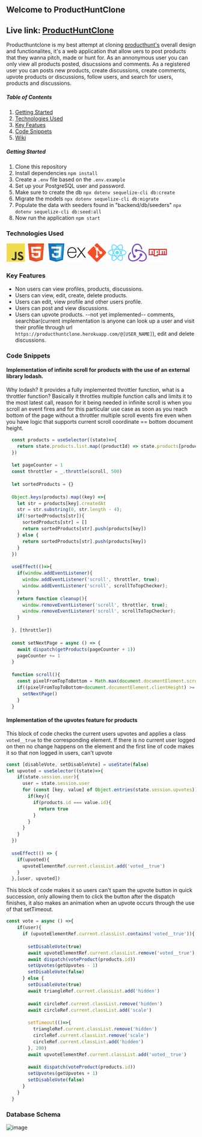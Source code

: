 ## Welcome to ProductHuntClone
## Live link: [ProductHuntClone](https://producthuntclone.herokuapp.com/)

Producthuntclone is my best attempt at cloning [producthunt's](https://www.producthunt.com/) overall design and functionalites, it's a web application that allow uers to post products that they wanna pitch, made or hunt for. As an annonymous user you can only view all products posted, disucssions and comments. As a registered user you can posts new products, create discussions, create comments, upvote products or discussions, follow users, and search for users, products and discussions.

##### Table of Contents
1. [Getting Started](#getting_started)
2. [Technologies Used](#technologies)
3. [Key Featues](#key_features)
4. [Code Snippets](#code_snippets)
5. [Wiki](#wiki)

<a name="getting_started"/>

##### Getting Started

1. Clone this repository
2. Install dependencies `npm install`
3. Create a `.env` file based on the `.env.example`
4. Set up your PostgreSQL user and password.
5. Make sure to create the db `npx dotenv sequelize-cli db:create`
6. Migrate the models `npx dotenv sequelize-cli db:migrate`
7. Populate the data with seeders found in "backend/db/seeders" `npx dotenv sequelize-cli db:seed:all`
8. Now run the application `npm start`

<a name="technologies"/>

### Technologies Used

<!-- For more icons please follow  https://github.com/MikeCodesDotNET/ColoredBadges -->
<img src="https://github.com/devicons/devicon/blob/master/icons/javascript/javascript-original.svg" alt="javaScript" width="50" height="50">
<img src="https://github.com/devicons/devicon/blob/master/icons/html5/html5-original.svg" alt="html" width="50" height="50">
<img src="https://github.com/devicons/devicon/blob/master/icons/css3/css3-original.svg" alt="css" width="50" height="50">
<img src="https://github.com/devicons/devicon/blob/master/icons/express/express-original.svg" alt="express" width="50" height="50">
<img src="https://github.com/devicons/devicon/blob/master/icons/git/git-original.svg" alt="git" width="50" height="50">
<img src="https://github.com/devicons/devicon/blob/master/icons/react/react-original.svg" alt="react" width="50" height="50">
<img src="https://github.com/devicons/devicon/blob/master/icons/redux/redux-original.svg" alt="redux" width="50" height="50">
<img src="https://github.com/devicons/devicon/blob/master/icons/npm/npm-original-wordmark.svg" alt="redux" width="50" height="50">

<a name="key_features"/>

### Key Features

* Non users can view profiles, products, discussions.
* Users can view, edit, create, delete products.
* Users can edit, view profile and other users profile.
* Users can post and view discussions.
* Users can upvote products.
--not yet implemented--
comments, searchbar(current implementation is anyone can look up a user and visit their profile through url `https://producthuntclone.herokuapp.com/@[USER_NAME]`),
edit and delete discussions.

<a name="code_snippets"/>

### Code Snippets

#### Implementation of infinite scroll for products with the use of an external library lodash.
Why lodash? It provides a fully implemented throttler function, what is a throttler function? Basically it throttles multiple function calls and limits it to the most latest call, reason for it being needed in infinite scroll is when you scroll an event fires and for this particular use case as soon as you reach bottom of the page without a throttler multiple scroll events fire even when you have logic that supports current scroll coordinate == bottom document height.


```javascript
  const products = useSelector((state)=>{
    return state.products.list.map((productId) => state.products[productId])
  })

  let pageCounter = 1
  const throttler = _.throttle(scroll, 500)

  let sortedProducts = {}
  
  Object.keys(products).map((key) =>{
    let str = products[key].createdAt
    str = str.substring(0, str.length - 4);
    if(!sortedProducts[str]){
      sortedProducts[str] = []
      return sortedProducts[str].push(products[key])
    } else {
      return sortedProducts[str].push(products[key])
    }
  })

  useEffect(()=>{
    if(window.addEventListener){
      window.addEventListener('scroll', throttler, true);
      window.addEventListener('scroll', scrollToTopChecker);
    }
    return function cleanup(){
      window.removeEventListener('scroll', throttler, true);
      window.removeEventListener('scroll', scrollToTopChecker);
    }

  }, [throttler])

  const setNextPage = async () => {
    await dispatch(getProducts(pageCounter + 1))
    pageCounter += 1
  }

  function scroll(){
    const pixelFromTopToBottom = Math.max(document.documentElement.scrollTop,document.body.scrollTop);
    if((pixelFromTopToBottom+document.documentElement.clientHeight) >= document.documentElement.scrollHeight ){
      setNextPage()
    }
  }
```

#### Implementation of the upvotes feature for products

This block of code checks the current users upvotes and applies a class `voted__true` to the corresponding element.
If there is no current user logged on then no change happens on the element and the first line of code makes it so that non logged in users,
can't upvote
```javascript
const [disableVote, setDisableVote] = useState(false)
let upvoted = useSelector((state)=>{
    if(state.session.user){
      user = state.session.user
      for (const [key, value] of Object.entries(state.session.upvotes)){
        if(key){
          if(products.id === value.id){
            return true
          }
        }
      }
    }
  })

  useEffect(() => {
    if(upvoted){
      upvoteElementRef.current.classList.add('voted__true')
    }
  },[user, upvoted])
```


This block of code makes it so users can't spam the upvote button in quick succession, only allowing them to click the button
after the dispatch finishes, it also makes an animation when an upvote occurs through the use of that setTimeout.

```javascript
const vote = async () =>{
    if(user){
      if (upvoteElementRef.current.classList.contains('voted__true')){

        setDisableVote(true)
        await upvoteElementRef.current.classList.remove('voted__true')
        await dispatch(voteProduct(products.id))
        setUpvotes(getUpvotes - 1)
        setDisableVote(false)
      } else {
        setDisableVote(true)
        await triangleRef.current.classList.add('hidden')

        await circleRef.current.classList.remove('hidden')
        await circleRef.current.classList.add('scale')

        setTimeout(()=>{
          triangleRef.current.classList.remove('hidden')
          circleRef.current.classList.remove('scale')
          circleRef.current.classList.add('hidden')
        }, 200)
        await upvoteElementRef.current.classList.add('voted__true')

        await dispatch(voteProduct(products.id))
        setUpvotes(getUpvotes + 1)
        setDisableVote(false)
      }
    }
  }
```



### Database Schema
![image](https://user-images.githubusercontent.com/77173456/119290595-a4c07e80-bc01-11eb-99dd-2e98f2a01690.png)
